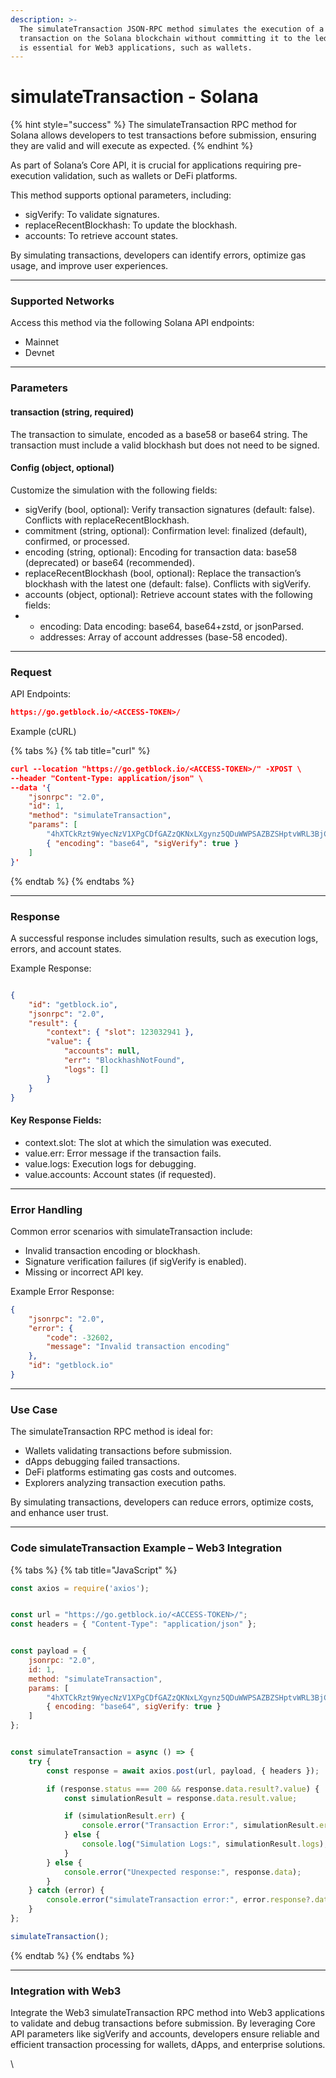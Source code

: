 ```yaml
---
description: >-
  The simulateTransaction JSON-RPC method simulates the execution of a
  transaction on the Solana blockchain without committing it to the ledger. This
  is essential for Web3 applications, such as wallets.
---
```


# simulateTransaction - Solana

{% hint style="success" %}
The simulateTransaction RPC method for Solana allows developers to test transactions before submission, ensuring they are valid and will execute as expected.
{% endhint %}

&#x20;As part of Solana’s Core API, it is crucial for applications requiring pre-execution validation, such as wallets or DeFi platforms.

This method supports optional parameters, including:

* sigVerify: To validate signatures.
* replaceRecentBlockhash: To update the blockhash.
* accounts: To retrieve account states.

By simulating transactions, developers can identify errors, optimize gas usage, and improve user experiences.

***

### Supported Networks

Access this method via the following Solana API endpoints:

* Mainnet
* Devnet

***

### Parameters

#### transaction (string, required)

The transaction to simulate, encoded as a base58 or base64 string. The transaction must include a valid blockhash but does not need to be signed.

#### Config (object, optional)

Customize the simulation with the following fields:

* sigVerify (bool, optional): Verify transaction signatures (default: false). Conflicts with replaceRecentBlockhash.
* commitment (string, optional): Confirmation level: finalized (default), confirmed, or processed.
* encoding (string, optional): Encoding for transaction data: base58 (deprecated) or base64 (recommended).
* replaceRecentBlockhash (bool, optional): Replace the transaction’s blockhash with the latest one (default: false). Conflicts with sigVerify.
* accounts (object, optional): Retrieve account states with the following fields:
*
  * encoding: Data encoding: base64, base64+zstd, or jsonParsed.
  * addresses: Array of account addresses (base-58 encoded).

***

### Request

API Endpoints:

```json
https://go.getblock.io/<ACCESS-TOKEN>/
```

Example (cURL)

{% tabs %}
{% tab title="curl" %}
```json
curl --location "https://go.getblock.io/<ACCESS-TOKEN>/" -XPOST \
--header "Content-Type: application/json" \
--data '{
    "jsonrpc": "2.0",
    "id": 1,
    "method": "simulateTransaction",
    "params": [
        "4hXTCkRzt9WyecNzV1XPgCDfGAZzQKNxLXgynz5QDuWWPSAZBZSHptvWRL3BjCvzUXRdKvHL2b7yGrRQcWyaqsaBCncVG7BFggS8w9snUts67BSh3EqKpXLUm5UMHfD7ZBe9GhARjbNQMLJ1QD3Spr6oMTBU6EhdB4RD8CP2xUxr2u3d6fos36PD98XS6oX8TQjLpsMwncs5DAMiD4nNnR8NBfyghGCWvCVifVwvA8B8TJxE1aiyiv2L429BCWfyzAme5sZW8rDb14NeCQHhZbtNqfXhcp2tAnaAT",
        { "encoding": "base64", "sigVerify": true }
    ]
}'
```
{% endtab %}
{% endtabs %}

***

### Response

A successful response includes simulation results, such as execution logs, errors, and account states.

Example Response:

```json

{  
    "id": "getblock.io",  
    "jsonrpc": "2.0",  
    "result": {  
        "context": { "slot": 123032941 },  
        "value": {  
            "accounts": null,  
            "err": "BlockhashNotFound",  
            "logs": []  
        }  
    }  
}  
```

#### Key Response Fields:

* context.slot: The slot at which the simulation was executed.
* value.err: Error message if the transaction fails.
* value.logs: Execution logs for debugging.
* value.accounts: Account states (if requested).

***

### Error Handling

Common error scenarios with simulateTransaction include:

* Invalid transaction encoding or blockhash.
* Signature verification failures (if sigVerify is enabled).
* Missing or incorrect API key.

Example Error Response:

```json
{  
    "jsonrpc": "2.0",  
    "error": {  
        "code": -32602,  
        "message": "Invalid transaction encoding"  
    },  
    "id": "getblock.io"  
} 
```

***

### Use Case

The simulateTransaction RPC method is ideal for:

* Wallets validating transactions before submission.
* dApps debugging failed transactions.
* DeFi platforms estimating gas costs and outcomes.
* Explorers analyzing transaction execution paths.

By simulating transactions, developers can reduce errors, optimize costs, and enhance user trust.

***

### Code simulateTransaction Example  – Web3 Integration

{% tabs %}
{% tab title="JavaScript" %}
```javascript
const axios = require('axios');


const url = "https://go.getblock.io/<ACCESS-TOKEN>/"; 
const headers = { "Content-Type": "application/json" };


const payload = {
    jsonrpc: "2.0",
    id: 1, 
    method: "simulateTransaction",
    params: [
        "4hXTCkRzt9WyecNzV1XPgCDfGAZzQKNxLXgynz5QDuWWPSAZBZSHptvWRL3BjCvzUXRdKvHL2b7yGrRQcWyaqsaBCncVG7BFggS8w9snUts67BSh3EqKpXLUm5UMHfD7ZBe9GhARjbNQMLJ1QD3Spr6oMTBU6EhdB4RD8CP2xUxr2u3d6fos36PD98XS6oX8TQjLpsMwncs5DAMiD4nNnR8NBfyghGCWvCVifVwvA8B8TJxE1aiyiv2L429BCWfyzAme5sZW8rDb14NeCQHhZbtNqfXhcp2tAnaAT",
        { encoding: "base64", sigVerify: true }
    ]
};


const simulateTransaction = async () => {
    try {
        const response = await axios.post(url, payload, { headers });

        if (response.status === 200 && response.data.result?.value) {
            const simulationResult = response.data.result.value;

            if (simulationResult.err) {
                console.error("Transaction Error:", simulationResult.err);
            } else {
                console.log("Simulation Logs:", simulationResult.logs);
            }
        } else {
            console.error("Unexpected response:", response.data);
        }
    } catch (error) {
        console.error("simulateTransaction error:", error.response?.data || error.message);
    }
};

simulateTransaction();

```
{% endtab %}
{% endtabs %}

***

### Integration with Web3

Integrate the Web3 simulateTransaction RPC method into Web3 applications to validate and debug transactions before submission. By leveraging Core API parameters like sigVerify and accounts, developers ensure reliable and efficient transaction processing for wallets, dApps, and enterprise solutions.

\
